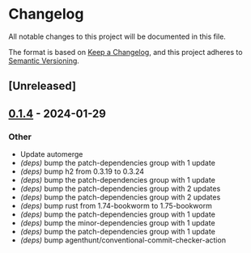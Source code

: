 # Changelog
All notable changes to this project will be documented in this file.

The format is based on [Keep a Changelog](https://keepachangelog.com/en/1.0.0/),
and this project adheres to [Semantic Versioning](https://semver.org/spec/v2.0.0.html).

## [Unreleased]

## [0.1.4](https://github.com/philipcristiano/nomad-events-logger/compare/v0.1.3...v0.1.4) - 2024-01-29

### Other
- Update automerge
- *(deps)* bump the patch-dependencies group with 1 update
- *(deps)* bump h2 from 0.3.19 to 0.3.24
- *(deps)* bump the patch-dependencies group with 1 update
- *(deps)* bump the patch-dependencies group with 2 updates
- *(deps)* bump the patch-dependencies group with 2 updates
- *(deps)* bump rust from 1.74-bookworm to 1.75-bookworm
- *(deps)* bump the patch-dependencies group with 1 update
- *(deps)* bump the minor-dependencies group with 1 update
- *(deps)* bump the patch-dependencies group with 1 update
- *(deps)* bump agenthunt/conventional-commit-checker-action
